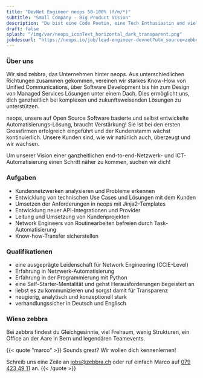 ```yaml
---
title: "DevNet Engineer neops 50-100% (f/m/*)"
subtitle: "Small Company - Big Product Vision"
description: "Du bist eine Code Poetin, eine Tech Enthusiastin und vielleicht sogar Entrepreneurin mit einer make-things-happen Haltung?"
draft: false
splash: "/img/var/neops_iconText_horizontal_dark_transparent.png"
jobdescurl: "https://neops.io/job/lead-engineer-devnet?utm_source=zebbra.ch&utm_medium=referral"
---
```

### Über uns

Wir sind zebbra, das Unternehmen hinter neops. Aus unterschiedlichen Richtungen zusammen gekommen, vereinen wir starkes Know-How von Unified Communications, über Software Development bis hin zum Design von Managed Services Lösungen unter einem Dach. Dies ermöglicht uns, dich ganzheitlich bei komplexen und zukunftsweisenden Lösungen zu unterstützen.

<!--more-->

neops, unsere auf Open Source Software basierte und selbst entwickelte Automatisierungs-Lösung, braucht Verstärkung! Sie ist bei den ersten Grossfirmen erfolgreich eingeführt und der Kundenstamm wächst kontinuierlich. Unsere Kunden sind, wie wir natürlich auch, überzeugt und wir wachsen.

Um unserer Vision einer ganzheitlichen end-to-end-Netzwerk- und ICT-Automatisierung einen Schritt näher zu kommen, suchen wir dich!

### Aufgaben

* Kundennetzwerken analysieren und Probleme erkennen
* Entwicklung von technischen Use Cases und Lösungen mit dem Kunden
* Umsetzen der Anforderungen in neops mit Jinja2-Templates
* Entwicklung neuer API-Integrationen und Provider
* Leitung und Umsetzung von Kundenprojekten
* Network Engineers von Routinearbeiten befreien durch Task-Automatisierung
* Know-how-Transfer sicherstellen


### Qualifikationen

* eine ausgeprägte Leidenschaft für Network Engineering (CCIE-Level)
* Erfahrung in Netzwerk-Automatisierung
* Erfahrung in der Programmierung mit Python
* eine Self-Starter-Mentalität und gehst Herausforderungen begeistert an
* liebst es zu kommunizieren und sorgst damit für Transparenz
* neugierig, analytisch und konzeptionell stark
* verhandlungssicher in Deutsch und Englisch

### Wieso zebbra

Bei zebbra findest du Gleichgesinnte, viel Freiraum, wenig Strukturen, ein Office an der Aare in Bern und legendären Teamevents.

{{< quote "marco" >}}
  Sounds great? Wir wollen dich kennenlernen!

  Schreib uns eine Zeile an <a href="mailto:jobs@zebbra.ch">jobs@zebbra.ch</a> oder ruf einfach Marco auf [079 423 49 11](tel:+41794234911) an.
{{< /quote >}}
